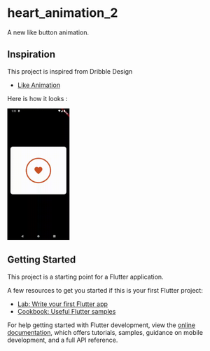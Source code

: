 # heart_animation_2

A new like button animation.

## Inspiration

This project is inspired from Dribble Design

- [Like Animation](https://dribbble.com/shots/15890672-Like-Animation)

Here is how it looks :

<img src="demo/demo.gif" height=300>


## Getting Started

This project is a starting point for a Flutter application.

A few resources to get you started if this is your first Flutter project:

- [Lab: Write your first Flutter app](https://docs.flutter.dev/get-started/codelab)
- [Cookbook: Useful Flutter samples](https://docs.flutter.dev/cookbook)

For help getting started with Flutter development, view the
[online documentation](https://docs.flutter.dev/), which offers tutorials,
samples, guidance on mobile development, and a full API reference.
